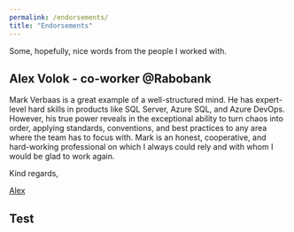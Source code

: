 ```yaml
---
permalink: /endorsements/
title: "Endorsements"
---
```


Some, hopefully, nice words from the people I worked with.

## Alex Volok - co-worker @Rabobank

Mark Verbaas is a great example of a well-structured mind.
He has expert-level hard skills in products like SQL Server, Azure SQL, and Azure DevOps.
However, his true power reveals in the exceptional ability to turn chaos into order, applying standards, conventions, and best practices to any area where the team has to focus with.
Mark is an honest, cooperative, and hard-working professional on which I always could rely and with whom I would be glad to work again.

Kind regards,

[Alex](https://www.linkedin.com/in/alexandrvolok/)

## Test
